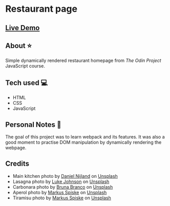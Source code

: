 # Restaurant page
## [Live Demo](https://j-brzoz.github.io/odin-restaurant-page/)
## About ⭐️
Simple dynamically rendered restaurant homepage from *The Odin Project* JavaScript course.
## Tech used 💻
- HTML
- CSS
- JavaScript
## Personal Notes 💭
The goal of this project was to learn webpack and its features. It was also a good moment to practise DOM manipulation by dynamically rendering the webpage.
## Credits
- Main kitchen photo by <a href="https://unsplash.com/@danielnijland?utm_source=unsplash&utm_medium=referral&utm_content=creditCopyText">Daniel Nijland</a> on <a href="https://unsplash.com/photos/b2XXbQbiox8?utm_source=unsplash&utm_medium=referral&utm_content=creditCopyText">Unsplash</a>
- Lasagna photo by <a href="https://unsplash.com/@lukej?utm_source=unsplash&utm_medium=referral&utm_content=creditCopyText">Luke Johnson</a> on <a href="https://unsplash.com/photos/inC_KZ5oZCI?utm_source=unsplash&utm_medium=referral&utm_content=creditCopyText">Unsplash</a>
- Carbonara photo by <a href="https://unsplash.com/@brunabranco?utm_source=unsplash&utm_medium=referral&utm_content=creditCopyText">Bruna Branco</a> on <a href="https://unsplash.com/photos/t8hTmte4O_g?utm_source=unsplash&utm_medium=referral&utm_content=creditCopyText">Unsplash</a>
- Aperol photo by <a href="https://unsplash.com/@markusspiske?utm_source=unsplash&utm_medium=referral&utm_content=creditCopyText">Markus Spiske</a> on <a href="https://unsplash.com/photos/GV477jjaObY?utm_source=unsplash&utm_medium=referral&utm_content=creditCopyText">Unsplash</a>
- Tiramisu photo by <a href="https://unsplash.com/@markusspiske?utm_source=unsplash&utm_medium=referral&utm_content=creditCopyText">Markus Spiske</a> on <a href="https://unsplash.com/photos/GV477jjaObY?utm_source=unsplash&utm_medium=referral&utm_content=creditCopyText">Unsplash</a>